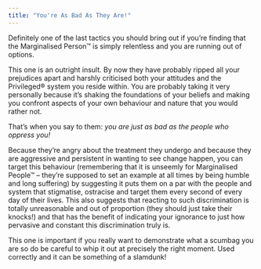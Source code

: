 ```yaml
---
title: "You're As Bad As They Are!"
---
```


Definitely one of the last tactics you should bring out if you’re finding that the Marginalised Person™ is simply relentless and you are running out of options.

This one is an outright insult. By now they have probably ripped all your prejudices apart and harshly criticised both your attitudes and the Privileged® system you reside within. You are probably taking it very personally because it’s shaking the foundations of your beliefs and making you confront aspects of your own behaviour and nature that you would rather not.

That’s when you say to them: *you are just as bad as the people who oppress you!*

Because they’re angry about the treatment they undergo and because they are aggressive and persistent in wanting to see change happen, you can target this behaviour (remembering that it is unseemly for Marginalised People™ – they’re supposed to set an example at all times by being humble and long suffering) by suggesting it puts them on a par with the people and system that stigmatise, ostracise and target them every second of every day of their lives. This also suggests that reacting to such discrimination is totally unreasonable and out of proportion (they should just take their knocks!) and that has the benefit of indicating your ignorance to just how pervasive and constant this discrimination truly is.

This one is important if you really want to demonstrate what a scumbag you are so do be careful to whip it out at precisely the right moment. Used correctly and it can be something of a slamdunk!
